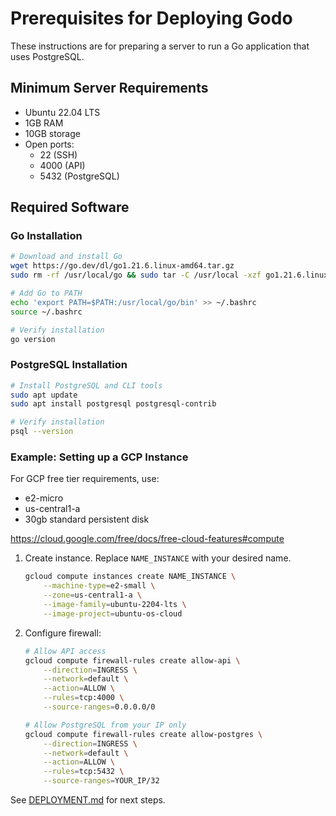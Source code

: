 # Prerequisites for Deploying Godo

These instructions are for preparing a server to run a Go application that uses PostgreSQL.

## Minimum Server Requirements

- Ubuntu 22.04 LTS
- 1GB RAM
- 10GB storage
- Open ports:
  - 22 (SSH)
  - 4000 (API)
  - 5432 (PostgreSQL)

## Required Software

### Go Installation

```bash
# Download and install Go
wget https://go.dev/dl/go1.21.6.linux-amd64.tar.gz
sudo rm -rf /usr/local/go && sudo tar -C /usr/local -xzf go1.21.6.linux-amd64.tar.gz

# Add Go to PATH
echo 'export PATH=$PATH:/usr/local/go/bin' >> ~/.bashrc
source ~/.bashrc

# Verify installation
go version
```

### PostgreSQL Installation

```bash
# Install PostgreSQL and CLI tools
sudo apt update
sudo apt install postgresql postgresql-contrib

# Verify installation
psql --version
```

### Example: Setting up a GCP Instance

For GCP free tier requirements, use:

- e2-micro
- us-central1-a
- 30gb standard persistent disk

https://cloud.google.com/free/docs/free-cloud-features#compute

1. Create instance. Replace `NAME_INSTANCE` with your desired name.

   ```bash
   gcloud compute instances create NAME_INSTANCE \
       --machine-type=e2-small \
       --zone=us-central1-a \
       --image-family=ubuntu-2204-lts \
       --image-project=ubuntu-os-cloud
   ```

2. Configure firewall:

   ```bash
   # Allow API access
   gcloud compute firewall-rules create allow-api \
       --direction=INGRESS \
       --network=default \
       --action=ALLOW \
       --rules=tcp:4000 \
       --source-ranges=0.0.0.0/0

   # Allow PostgreSQL from your IP only
   gcloud compute firewall-rules create allow-postgres \
       --direction=INGRESS \
       --network=default \
       --action=ALLOW \
       --rules=tcp:5432 \
       --source-ranges=YOUR_IP/32
   ```

See [DEPLOYMENT.md](DEPLOYMENT.md) for next steps.
